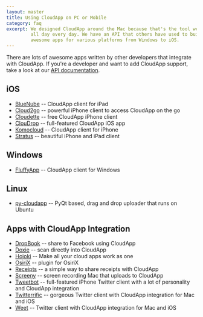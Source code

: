 ```yaml
---
layout: master
title: Using CloudApp on PC or Mobile
category: faq
excerpt: We designed CloudApp around the Mac because that's the tool we use
         all day every day. We have an API that others have used to build some
         awesome apps for various platforms from Windows to iOS.
---
```


There are lots of awesome apps written by other developers that integrate with
CloudApp. If you're a developer and want to add CloudApp support, take a look at
our [API documentation][api].

[api]: http://developer.getcloudapp.com

## iOS

 - [BlueNube](http://itunes.apple.com/us/app/bluenube/id420282258?mt=8) -- CloudApp client for iPad
 - [Cloud2go](http://cloud2goapp.com/) -- powerful iPhone client to access CloudApp on the go
 - [Cloudette](http://cloudetteapp.com/) -- free CloudApp iPhone client
 - [ClouDrop](http://itunes.apple.com/us/app/cloudrop-for-cloudapp/id493848413?mt=8) -- full-featured CloudApp iOS app
 - [Komocloud](http://itunes.apple.com/us/app/komocloud/id487186645?mt=8) -- CloudApp client for iPhone
 - [Stratus](http://www.getstratusapp.com/) -- beautiful iPhone and iPad client

## Windows

 - [FluffyApp](http://fluffyapp.com/) -- CloudApp client for Windows

## Linux

 - [py-cloudapp](https://github.com/abhinandh/py-cloudapp) -- PyQt based, drag and drop uploader that runs on Ubuntu

## Apps with CloudApp Integration

 - [DropBook](http://itunes.apple.com/us/app/dropbook/id408384997?mt=12) -- share to Facebook using CloudApp
 - [Doxie](http://www.getdoxie.com/) -- scan directly into CloudApp
 - [Hojoki](http://hojoki.com) -- Make all your cloud apps work as one
 - [OsiriX](http://software.kanteron.com/cloudapp/) -- plugin for OsiriX
 - [Receipts](http://www.tidalpool.ca/receipts/index.html) -- a simple way to share receipts with CloudApp
 - [Screeny](http://www.screenyapp.com/) -- screen recording Mac that uploads to CloudApp
 - [Tweetbot](http://tapbots.com/software/tweetbot/) -- full-featured iPhone Twitter client with a lot of personality and CloudApp integration
 - [Twitterrific](http://twitterrific.com/) -- gorgeous Twitter client with CloudApp integration for Mac and iOS
 - [Weet](http://weetapp.com/) -- Twitter client with CloudApp integration for Mac and iOS
